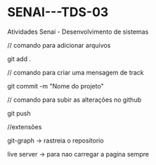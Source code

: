 # SENAI---TDS-03
Atividades Senai - Desenvolvimento de sistemas

// comando para adicionar arquivos 

git add .

// comando para criar uma mensagem de track

git commit -m "Nome do projeto"

// comando para subir as alterações no github

git push

//extensões

git-graph -> rastreia o repositorio

live server -> para nao carregar a pagina sempre